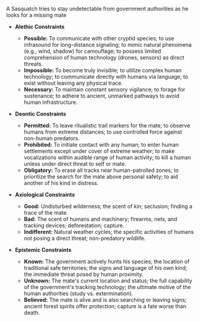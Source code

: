 A Sasquatch tries to stay undetectable from government authorities 
as he looks for a missing mate

*   **Alethic Constraints**
    *   **Possible:** To communicate with other cryptid species; to use infrasound for long-distance signaling; to mimic natural phenomena (e.g., wind, shadow) for camouflage; to possess limited comprehension of human technology (drones, sensors) as direct threats.
    *   **Impossible:** To become truly invisible; to utilize complex human technology; to communicate directly with humans via language; to exist without leaving any physical trace.
    *   **Necessary:** To maintain constant sensory vigilance; to forage for sustenance; to adhere to ancient, unmarked pathways to avoid human infrastructure.

*   **Deontic Constraints**
    *   **Permitted:** To leave ritualistic trail markers for the mate; to observe humans from extreme distances; to use controlled force against non-human predators.
    *   **Prohibited:** To initiate contact with any human; to enter human settlements except under cover of extreme weather; to make vocalizations within audible range of human activity; to kill a human unless under direct threat to self or mate.
    *   **Obligatory:** To erase all tracks near human-patrolled zones; to prioritize the search for the mate above personal safety; to aid another of his kind in distress.

*   **Axiological Constraints**
    *   **Good:** Undisturbed wilderness; the scent of kin; seclusion; finding a trace of the mate.
    *   **Bad:** The scent of humans and machinery; firearms, nets, and tracking devices; deforestation; capture.
    *   **Indifferent:** Natural weather cycles; the specific activities of humans not posing a direct threat; non-predatory wildlife.

*   **Epistemic Constraints**
    *   **Known:** The government actively hunts his species; the location of traditional safe territories; the signs and language of his own kind; the immediate threat posed by human proximity.
    *   **Unknown:** The mate's current location and status; the full capability of the government's tracking technology; the ultimate motive of the human authorities (study vs. extermination).
    *   **Believed:** The mate is alive and is also searching or leaving signs; ancient forest spirits offer protection; capture is a fate worse than death.